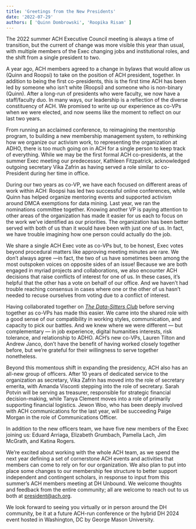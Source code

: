 ```yaml
---
title: 'Greetings from the New Presidents'
date: '2022-07-29'
authors: [ 'Quinn Dombrowski', 'Roopika Risam' ]
---
```

The 2022 summer ACH Executive Council meeting is always a time of transition, but the current of change was more visible this year than usual, with multiple members of the Exec changing jobs and institutional roles, and the shift from a single president to two.

A year ago, ACH members agreed to a change in bylaws that would allow us (Quinn and Roopsi) to take on the position of ACH president, together. In addition to being the first co-presidents, this is the first time ACH has been led by someone who isn’t white (Roopsi) and someone who is non-binary (Quinn). After a long-run of presidents who were faculty, we now have a staff/faculty duo. In many ways, our leadership is a reflection of the diverse constituency of ACH. We promised to write up our experience as co-VPs when we were elected, and now seems like the moment to reflect on our last two years.

From running an acclaimed conference, to reimagining the mentorship program, to building a new membership management system, to rethinking how we organize our activism work, to representing the organization at ADHO, there is too much going on in ACH for a single person to keep track of everything. While we may be the first formal ACH co-presidents, at the summer Exec meeting our predecessor, Kathleen Fitzpatrick, acknowledged outgoing secretary Vika Zafrin as having served a role similar to co-President during her time in office.

During our two years as co-VP, we have each focused on different areas of work within ACH: Roopsi has led two successful online conferences, while Quinn has helped organize mentoring events and supported activism around DMCA exemptions for data mining. Last year, we ran the nominations committee together. Knowing another VP is paying attention to other areas of the organization has made it easier for us each to focus on the work we’ve identified as our priorities. The organization has been better served with both of us than it would have been with just one of us. In fact, we have trouble imagining how one person could actually do the job.

We share a single ACH Exec vote as co-VPs but, to be honest, Exec votes beyond procedural matters like approving meeting minutes are rare. We don’t always agree —in fact, the two of us have sometimes been among the most outspoken voices on opposite sides of an issue! Because we are both engaged in myriad projects and collaborations, we also encounter ACH decisions that raise conflicts of interest for one of us. In these cases, it’s helpful that the other has a vote on behalf of our office. And we haven’t had trouble reaching consensus in cases where one or the other of us hasn’t needed to recuse ourselves from voting due to a conflict of interest.

Having collaborated together on *[The Data-Sitters Club](https://datasittersclub.github.io/site/books)* before serving together as co-VPs has made this easier. We came into the shared role with a good sense of our compatibility in working styles, communication, and capacity to pick our battles. And we knew where we were different — but complementary — in job experience, digital humanities interests, risk tolerance, and relationship to ADHO. ACH’s new co-VPs, Lauren Tilton and Andrew Janco, don’t have the benefit of having worked closely together before, but we’re grateful for their willingness to serve together nonetheless.

Beyond this momentous shift in expanding the presidency, ACH also has an all-new group of officers. After 10 years of dedicated service to the organization as secretary, Vika Zafrin has moved into the role of secretary emerita, with Amanda Visconti stepping into the role of secretary. Sarah Potvin will be serving as treasurer, responsible for strategic financial decision-making, while Tanya Clement moves into a role of primarily supporting financial logistics. Jewon Woo, who has been deeply involved with ACH communications for the last year, will be succeeding Paige Morgan in the role of Communications Officer.

In addition to the new officers team, we have five new members of the Exec joining us: Eduard Arriaga, Elizabeth Grumbach, Pamella Lach, Jim McGrath, and Katina Rogers.

We’re excited about working with the whole ACH team, as we spend the next year defining a set of cornerstone ACH events and activities that members can come to rely on for our organization. We also plan to put into place some changes to our membership fee structure to better support independent and contingent scholars, in response to input from this summer’s ACH members meeting at DH Unbound. We welcome thoughts and feedback from the entire community; all are welcome to reach out to us both at president@ach.org.

We look forward to seeing you virtually or in person around the DH community, be it at a future ACH-run conference or the hybrid DH 2024 event hosted in Washington, DC by George Mason University.